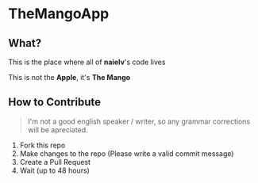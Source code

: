 # TheMangoApp
## What?
This is the place where all of **naielv**'s code lives

This is not the **Apple**, it's **The Mango**

## How to Contribute
> I'm not a good english speaker / writer, so any grammar corrections will be apreciated.

1. Fork this repo
2. Make changes to the repo (Please write a valid commit message)
3. Create a Pull Request
4. Wait (up to 48 hours)
